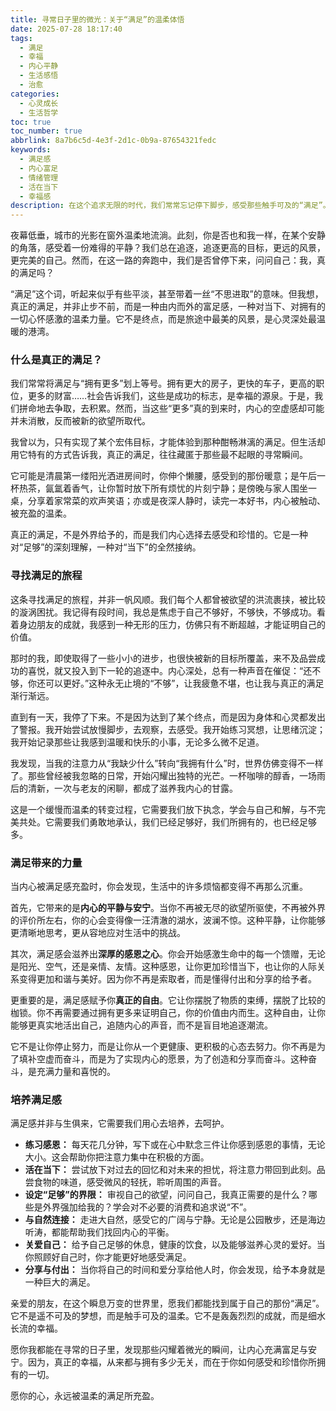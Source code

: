 ```yaml
---
title: 寻常日子里的微光：关于“满足”的温柔体悟
date: 2025-07-28 18:17:40
tags:
  - 满足
  - 幸福
  - 内心平静
  - 生活感悟
  - 治愈
categories:
  - 心灵成长
  - 生活哲学
toc: true
toc_number: true
abbrlink: 8a7b6c5d-4e3f-2d1c-0b9a-87654321fedc
keywords:
  - 满足感
  - 内心富足
  - 情绪管理
  - 活在当下
  - 幸福感
description: 在这个追求无限的时代，我们常常忘记停下脚步，感受那些触手可及的“满足”。这篇文字，想与你一同探索，如何在喧嚣中寻回内心的平静与富足，让每一个寻常日子都闪耀着微光。
---
```


夜幕低垂，城市的光影在窗外温柔地流淌。此刻，你是否也和我一样，在某个安静的角落，感受着一份难得的平静？我们总在追逐，追逐更高的目标，更远的风景，更完美的自己。然而，在这一路的奔跑中，我们是否曾停下来，问问自己：我，真的满足吗？

“满足”这个词，听起来似乎有些平淡，甚至带着一丝“不思进取”的意味。但我想，真正的满足，并非止步不前，而是一种由内而外的富足感，一种对当下、对拥有的一切心怀感激的温柔力量。它不是终点，而是旅途中最美的风景，是心灵深处最温暖的港湾。

### 什么是真正的满足？

我们常常将满足与“拥有更多”划上等号。拥有更大的房子，更快的车子，更高的职位，更多的财富……社会告诉我们，这些是成功的标志，是幸福的源泉。于是，我们拼命地去争取，去积累。然而，当这些“更多”真的到来时，内心的空虚感却可能并未消散，反而被新的欲望所取代。

我曾以为，只有实现了某个宏伟目标，才能体验到那种酣畅淋漓的满足。但生活却用它特有的方式告诉我，真正的满足，往往藏匿于那些最不起眼的寻常瞬间。

它可能是清晨第一缕阳光洒进房间时，你伸个懒腰，感受到的那份暖意；是午后一杯热茶，氤氲着香气，让你暂时放下所有烦忧的片刻宁静；是傍晚与家人围坐一桌，分享着家常菜的欢声笑语；亦或是夜深人静时，读完一本好书，内心被触动、被充盈的温柔。

真正的满足，不是外界给予的，而是我们内心选择去感受和珍惜的。它是一种对“足够”的深刻理解，一种对“当下”的全然接纳。

### 寻找满足的旅程

这条寻找满足的旅程，并非一帆风顺。我们每个人都曾被欲望的洪流裹挟，被比较的漩涡困扰。我记得有段时间，我总是焦虑于自己不够好，不够快，不够成功。看着身边朋友的成就，我感到一种无形的压力，仿佛只有不断超越，才能证明自己的价值。

那时的我，即使取得了一些小小的进步，也很快被新的目标所覆盖，来不及品尝成功的喜悦，就又投入到下一轮的追逐中。内心深处，总有一种声音在催促：“还不够，你还可以更好。”这种永无止境的“不够”，让我疲惫不堪，也让我与真正的满足渐行渐远。

直到有一天，我停了下来。不是因为达到了某个终点，而是因为身体和心灵都发出了警报。我开始尝试放慢脚步，去观察，去感受。我开始练习冥想，让思绪沉淀；我开始记录那些让我感到温暖和快乐的小事，无论多么微不足道。

我发现，当我的注意力从“我缺少什么”转向“我拥有什么”时，世界仿佛变得不一样了。那些曾经被我忽略的日常，开始闪耀出独特的光芒。一杯咖啡的醇香，一场雨后的清新，一次与老友的闲聊，都成了滋养我内心的甘露。

这是一个缓慢而温柔的转变过程，它需要我们放下执念，学会与自己和解，与不完美共处。它需要我们勇敢地承认，我们已经足够好，我们所拥有的，也已经足够多。

### 满足带来的力量

当内心被满足感充盈时，你会发现，生活中的许多烦恼都变得不再那么沉重。

首先，它带来的是**内心的平静与安宁**。当你不再被无尽的欲望所驱使，不再被外界的评价所左右，你的心会变得像一汪清澈的湖水，波澜不惊。这种平静，让你能够更清晰地思考，更从容地应对生活中的挑战。

其次，满足感会滋养出**深厚的感恩之心**。你会开始感激生命中的每一个馈赠，无论是阳光、空气，还是亲情、友情。这种感恩，让你更加珍惜当下，也让你的人际关系变得更加和谐与美好。因为你不再是索取者，而是懂得付出和分享的给予者。

更重要的是，满足感赋予你**真正的自由**。它让你摆脱了物质的束缚，摆脱了比较的枷锁。你不再需要通过拥有更多来证明自己，你的价值由内而生。这种自由，让你能够更真实地活出自己，追随内心的声音，而不是盲目地追逐潮流。

它不是让你停止努力，而是让你从一个更健康、更积极的心态去努力。你不再是为了填补空虚而奋斗，而是为了实现内心的愿景，为了创造和分享而奋斗。这种奋斗，是充满力量和喜悦的。

### 培养满足感

满足感并非与生俱来，它需要我们用心去培养，去呵护。

*   **练习感恩：** 每天花几分钟，写下或在心中默念三件让你感到感恩的事情，无论大小。这会帮助你把注意力集中在积极的方面。
*   **活在当下：** 尝试放下对过去的回忆和对未来的担忧，将注意力带回到此刻。品尝食物的味道，感受微风的轻抚，聆听周围的声音。
*   **设定“足够”的界限：** 审视自己的欲望，问问自己，我真正需要的是什么？哪些是外界强加给我的？学会对不必要的消费和追求说“不”。
*   **与自然连接：** 走进大自然，感受它的广阔与宁静。无论是公园散步，还是海边听涛，都能帮助我们找回内心的平衡。
*   **关爱自己：** 给予自己足够的休息，健康的饮食，以及能够滋养心灵的爱好。当你照顾好自己时，你才能更好地感受满足。
*   **分享与付出：** 当你将自己的时间和爱分享给他人时，你会发现，给予本身就是一种巨大的满足。

亲爱的朋友，在这个瞬息万变的世界里，愿我们都能找到属于自己的那份“满足”。它不是遥不可及的梦想，而是触手可及的温柔。它不是轰轰烈烈的成就，而是细水长流的幸福。

愿你我都能在寻常的日子里，发现那些闪耀着微光的瞬间，让内心充满富足与安宁。因为，真正的幸福，从来都与拥有多少无关，而在于你如何感受和珍惜你所拥有的一切。

愿你的心，永远被温柔的满足所充盈。